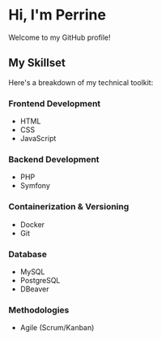 # Hi, I'm Perrine

Welcome to my GitHub profile! 

## My Skillset
Here's a breakdown of my technical toolkit: 

### Frontend Development 
 * HTML
 * CSS
 * JavaScript

### Backend Development 
 * PHP
 * Symfony

### Containerization & Versioning 
 * Docker
 * Git

### Database
 * MySQL
 * PostgreSQL
 * DBeaver

### Methodologies
 * Agile (Scrum/Kanban)

